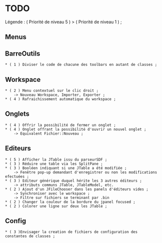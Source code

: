 TODO
====

Légende : ( Priorité de niveau 5 ) > ( Priorité de niveau 1 ) ;

Menus
-----

BarreOutils
-----------
	* ( 1 ) Diviser le code de chacune des toolbars en autant de classes ; 

Workspace
---------
	* ( 2 ) Menu contextuel sur le clic droit ;
		-> Nouveau Workspace, Importer, Exporter ;
	* ( 4 ) Rafraichissement automatique du workspace ;

Onglets
-------
	* ( 4 ) Offrir la possibilité de fermer un onglet ;
	* ( 4 ) Onglet offrant la possibilité d'ouvrir un nouvel onglet ;
		-> Equivalent Fichier::Nouveau ;
		
Editeurs
--------
	* ( 5 ) Afficher la JTable issu du parseurSDF ;
	* ( 3 ) Réduire une table via les SplitPane ;
	* ( 3 ) Booléen indiquant si une JTable a été modifiée ;
		-> Fenêtre pop-up demandant d'enregistrer ou non les modifications efectuées ;
	* ( 3 ) Editeur générique duquel hérite les 3 autres éditeurs ;
		-> attributs communs JTable, JTableModel, etc.
	* ( 2 ) Ajout d'un JFileChooser dans les panels d'éditeurs vides ;
 		-> Synchroniser avec le workspace ;
		-> Filtre sur fichiers se terminant par .bin
	* ( 2 ) Changer la couleur de la bordure du jpanel focused ;
	* ( 2 ) Colorer une ligne sur deux les JTable ;

Config
------ 
	* ( 3 )Envisager la creation de fichiers de configuration des constantes de classes ;
		
		
